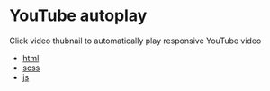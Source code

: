 YouTube autoplay
================

Click video thubnail to automatically play responsive YouTube video

- [html](./youtube-autoplay.html)
- [scss](./youtube-autoplay.scss)
- [js](./youtube-autoplay.js)
